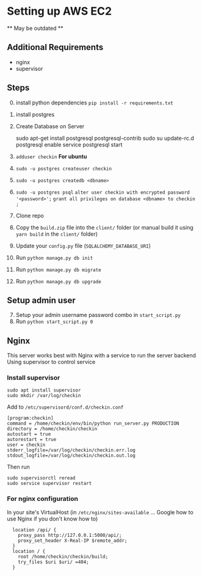 # Setting up AWS EC2

** May be outdated **

## Additional Requirements

- nginx
- supervisor

## Steps

0. install python dependencies `pip install -r requirements.txt`
1. install postgres
1. Create Database on Server

   sudo apt-get install postgresql postgresql-contrib
   sudo su
   update-rc.d postgresql enable
   service postgresql start

1. `adduser checkin` <b> For ubuntu </b>
1. `sudo -u postgres createuser checkin`
1. `sudo -u postgres createdb <dbname>`
1. `sudo -u postgres psql`
   `alter user checkin with encrypted password '<password>';`
   `grant all privileges on database <dbname> to checkin ;`
1. Clone repo
1. Copy the `build.zip` file into the `client/` folder (or manual build it using `yarn build` in the `client/` folder)
1. Update your `config.py` file (`SQLALCHEMY_DATABASE_URI`)
1. Run `python manage.py db init`
1. Run `python manage.py db migrate`
1. Run `python manage.py db upgrade`

## Setup admin user

7. Setup your admin username password combo in `start_script.py`
8. Run `python start_script.py 0`

## Nginx

This server works best with Nginx with a service to run the server backend
Using supervisor to control service

### Install supervisor

```
sudo apt install supervisor
sudo mkdir /var/log/checkin
```

Add to `/etc/supervisord/conf.d/checkin.conf`

```
[program:checkin]
command = /home/checkin/env/bin/python run_server.py PRODUCTION
directory = /home/checkin/checkin
autostart = true
autorestart = true
user = checkin
stderr_logfile=/var/log/checkin/checkin.err.log
stdout_logfile=/var/log/checkin/checkin.out.log
```

Then run

```
sudo supervisorctl reread
sudo service supervisor restart
```

### For nginx configuration

In your site's VirtualHost (in `/etc/nginx/sites-available` ... Google how to use Nginx if you don't know how to)

```
  location /api/ {
    proxy_pass http://127.0.0.1:5000/api/;
    proxy_set_header X-Real-IP $remote_addr;
  }
  location / {
    root /home/checkin/checkin/build;
    try_files $uri $uri/ =404;
  }
```
